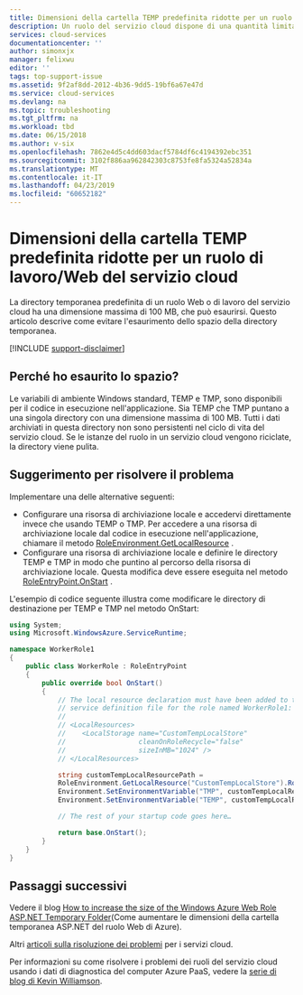 ```yaml
---
title: Dimensioni della cartella TEMP predefinita ridotte per un ruolo | Documentazione Microsoft
description: Un ruolo del servizio cloud dispone di una quantità limitata di spazio per la cartella TEMP. Questo articolo fornisce alcuni suggerimenti su come evitare l'esaurimento dello spazio.
services: cloud-services
documentationcenter: ''
author: simonxjx
manager: felixwu
editor: ''
tags: top-support-issue
ms.assetid: 9f2af8dd-2012-4b36-9dd5-19bf6a67e47d
ms.service: cloud-services
ms.devlang: na
ms.topic: troubleshooting
ms.tgt_pltfrm: na
ms.workload: tbd
ms.date: 06/15/2018
ms.author: v-six
ms.openlocfilehash: 7862e4d5c4dd603dacf5784df6c4194392ebc351
ms.sourcegitcommit: 3102f886aa962842303c8753fe8fa5324a52834a
ms.translationtype: MT
ms.contentlocale: it-IT
ms.lasthandoff: 04/23/2019
ms.locfileid: "60652182"
---
```

# <a name="default-temp-folder-size-is-too-small-on-a-cloud-service-webworker-role"></a>Dimensioni della cartella TEMP predefinita ridotte per un ruolo di lavoro/Web del servizio cloud
La directory temporanea predefinita di un ruolo Web o di lavoro del servizio cloud ha una dimensione massima di 100 MB, che può esaurirsi. Questo articolo descrive come evitare l'esaurimento dello spazio della directory temporanea.

[!INCLUDE [support-disclaimer](../../includes/support-disclaimer.md)]

## <a name="why-do-i-run-out-of-space"></a>Perché ho esaurito lo spazio?
Le variabili di ambiente Windows standard, TEMP e TMP, sono disponibili per il codice in esecuzione nell'applicazione. Sia TEMP che TMP puntano a una singola directory con una dimensione massima di 100 MB. Tutti i dati archiviati in questa directory non sono persistenti nel ciclo di vita del servizio cloud. Se le istanze del ruolo in un servizio cloud vengono riciclate, la directory viene pulita.

## <a name="suggestion-to-fix-the-problem"></a>Suggerimento per risolvere il problema
Implementare una delle alternative seguenti:

* Configurare una risorsa di archiviazione locale e accedervi direttamente invece che usando TEMP o TMP. Per accedere a una risorsa di archiviazione locale dal codice in esecuzione nell'applicazione, chiamare il metodo [RoleEnvironment.GetLocalResource](/previous-versions/azure/reference/ee772845(v=azure.100)) .
* Configurare una risorsa di archiviazione locale e definire le directory TEMP e TMP in modo che puntino al percorso della risorsa di archiviazione locale. Questa modifica deve essere eseguita nel metodo [RoleEntryPoint.OnStart](/previous-versions/azure/reference/ee772851(v=azure.100)) .

L'esempio di codice seguente illustra come modificare le directory di destinazione per TEMP e TMP nel metodo OnStart:

```csharp
using System;
using Microsoft.WindowsAzure.ServiceRuntime;

namespace WorkerRole1
{
    public class WorkerRole : RoleEntryPoint
    {
        public override bool OnStart()
        {
            // The local resource declaration must have been added to the
            // service definition file for the role named WorkerRole1:
            //
            // <LocalResources>
            //    <LocalStorage name="CustomTempLocalStore"
            //                  cleanOnRoleRecycle="false"
            //                  sizeInMB="1024" />
            // </LocalResources>

            string customTempLocalResourcePath =
            RoleEnvironment.GetLocalResource("CustomTempLocalStore").RootPath;
            Environment.SetEnvironmentVariable("TMP", customTempLocalResourcePath);
            Environment.SetEnvironmentVariable("TEMP", customTempLocalResourcePath);

            // The rest of your startup code goes here…

            return base.OnStart();
        }
    }
}
```

## <a name="next-steps"></a>Passaggi successivi
Vedere il blog [How to increase the size of the Windows Azure Web Role ASP.NET Temporary Folder](https://blogs.msdn.com/b/kwill/archive/2011/07/18/how-to-increase-the-size-of-the-windows-azure-web-role-asp-net-temporary-folder.aspx)(Come aumentare le dimensioni della cartella temporanea ASP.NET del ruolo Web di Azure).

Altri [articoli sulla risoluzione dei problemi](https://github.com/MicrosoftDocs/azure-docs/blob/master/articles/vs-azure-tools-debugging-cloud-services-overview.md) per i servizi cloud.

Per informazioni su come risolvere i problemi dei ruoli del servizio cloud usando i dati di diagnostica del computer Azure PaaS, vedere la [serie di blog di Kevin Williamson](https://blogs.msdn.com/b/kwill/archive/2013/08/09/windows-azure-paas-compute-diagnostics-data.aspx).
